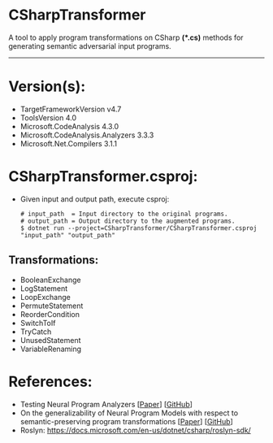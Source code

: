 # CSharpTransformer
A tool to apply program transformations on CSharp **(\*.cs)** methods for generating semantic adversarial input programs.
- - -

# Version(s):
- TargetFrameworkVersion v4.7
- ToolsVersion 4.0
- Microsoft.CodeAnalysis 4.3.0
- Microsoft.CodeAnalysis.Analyzers 3.3.3
- Microsoft.Net.Compilers 3.1.1

# CSharpTransformer.csproj:

- Given input and output path, execute csproj:
  ```
  # input_path  = Input directory to the original programs.
  # output_path = Output directory to the augmented programs.
  $ dotnet run --project=CSharpTransformer/CSharpTransformer.csproj "input_path" "output_path"
  ```

## Transformations:

- BooleanExchange
- LogStatement
- LoopExchange
- PermuteStatement
- ReorderCondition
- SwitchToIf
- TryCatch
- UnusedStatement
- VariableRenaming

# References:

- Testing Neural Program Analyzers [[Paper](https://arxiv.org/abs/1908.10711)] [[GitHub](https://github.com/mdrafiqulrabin/tnpa-framework)]
- On the generalizability of Neural Program Models with respect to semantic-preserving program transformations [[Paper](https://arxiv.org/abs/2008.01566)] [[GitHub](https://github.com/mdrafiqulrabin/tnpa-generalizability)]
- Roslyn: https://docs.microsoft.com/en-us/dotnet/csharp/roslyn-sdk/
